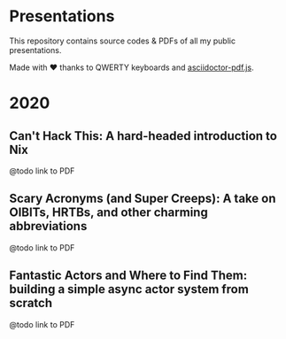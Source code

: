 # Presentations

This repository contains source codes & PDFs of all my public presentations.

Made with ❤ thanks to QWERTY keyboards and [asciidoctor-pdf.js](https://github.com/Mogztter/asciidoctor-pdf.js/).

# 2020

## Can't Hack This: A hard-headed introduction to Nix

@todo link to PDF

## Scary Acronyms (and Super Creeps): A take on OIBITs, HRTBs, and other charming abbreviations

@todo link to PDF

## Fantastic Actors and Where to Find Them: building a simple async actor system from scratch

@todo link to PDF
